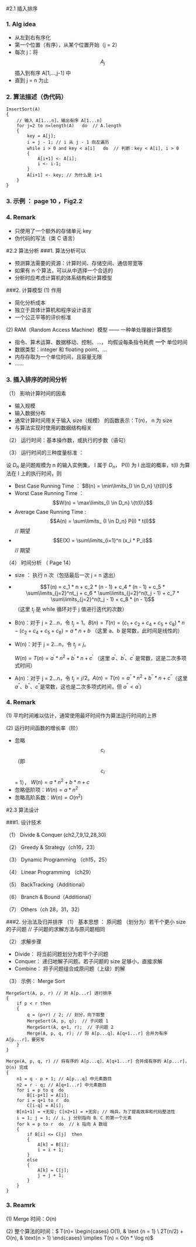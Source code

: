 
#2.1 插入排序
### 1. Alg idea
* 从左到右有序化
* 第一个位置（有序），从某个位置开始（j = 2）
* 每次 j：将 $$A_j$$ 插入到有序 A[1,...,j-1] 中
* 直到 j = n 为止

### 2. 算法描述（伪代码）
```
InsertSort(A)
{
	// 输入 A[1...n]，输出有序 A[1...n]
	for j=2 to n=length(A)   do  // A.length
	{
		key = A[j];
		i = j - 1; // i 从 j - 1 向左遍历
		while i > 0 and key < a[i]   do  // 判断：key < A[i], i > 0
		{
			A[i+1] <- A[i];
			i <- i-1;
		}
		A[i+1] <- key; // 为什么是 i+1
	}
}
```

### 3. 示例 ： page 10 ，Fig2.2
### 4. Remark 
* 只使用了一个额外的存储单元 key
* 伪代码的写法（类 C 语言）



#2.2 算法分析
###1. 算法分析可以
* 预测算法需要的资源：计算时间、存储空间、通信带宽等
* 如果有 n 个算法，可以从中选择一个合适的
* 分析时应考虑计算机的体系结构和计算模型 

###2. 计算模型
 (1) 作用

  * 简化分析成本
  * 独立于具体计算机和程序设计语言
  * 一个公正平等的评价标准

(2) RAM（Random Access Machine）模型 —— 一种单处理器计算模型 

 * 指令、算术运算、数据移动、控制、...， 均假设每条指令耗费 **一个** 单位时间
 * 数据类型：integer 和 floating point、...
 * 内存存取为一个单位时间，且容量无限
 * ......

### 3. 插入排序的时间分析 
（1） 影响计算时间的因素

* 输入规模
* 输入数据分布
* 通常计算时间用关于输入 size（规模） 的函数表示：T(n)， n 为 size
* 与算法实现时使用的数据结构相关

（2） 运行时间：基本操作数，或执行的步数（语句）

（3） 运行时间的三种度量标准 ：

  设 $D_n$ 是问题规模为 n 的输入实例集， I 属于 $D_n$， P(I) 为 I 出现的概率，t(I) 为算法在 I 上的执行时间，则 

* Best Case Running Time ： $B(n) = \min\limits_{I \in D_n} \{t(I)\}$
* Worst Case Running Time ： $$W(n) = \max\limits_{I \in D_n} \{t(I)\}$$
* Average Case Running Time : $$A(n) = \sum\limits_ {I \in D_n} P(I) * t(I)$$     // 期望
* $$E(X) = \sum\limits_{i=1}^n (x_i * P_i)$$    // 期望

（4） 时间分析 （ Page 14）

* size ： 执行 n 次（包括最后一次 j = n 退出）

* $$T(n) = c_1 * n + c_2 * (n - 1) + c_4 * (n - 1) + c_5 * \sum\limits_{j=2}^nt_j + c_6 * \sum\limits_{j=2}^n(t_j - 1) + c_7 * \sum\limits_{j=2}^n(t_j - 1) + c_8 * (n - 1)$$ （这里 $t_j$ 是 while 循环对于 j 值进行迭代的次数）

* B(n)：对于 j = 2...n，令 $t_j = 1$。$B(n) = T(n) = (c_1 + c_2 + c_4 + c_5 + c_8) * n - (c_2 + c_4 + c_5 + c_8) = a * n + b$ （这里 a、b 是常数，此时间是线性的）

* W(n)：对于 j = 2...n，令 $t_j = j​$。

  $W(n) = T(n) = a^{\prime} * n ^ 2 + b^{\prime} * n + c^{\prime}$ （这里 $a^{\prime}、b^{\prime}、c^{\prime}$  是常数，这是二次多项式时间）

* A(n)：对于 j = 2...n，令 $t_j = j/2​$。$A(n) = T(n) = a^{\prime\prime} * n ^ 2 + b^{\prime\prime} * n + c^{\prime\prime}​$ （这里 $a^{\prime\prime}、b^{\prime\prime}、c^{\prime\prime}​$  是常数，这也是二次多项式时间，但 $a^{\prime\prime} < a^{\prime}​$）

### 4. Remark
(1) 平均时间难以估计，通常使用最坏时间作为算法运行时间的上界

(2) 运行时间函数的增长率（阶）

* 忽略 $$c_i$$ （即 $$c_i$$  = 1）， $W(n) = a*n^2 + b * n + c$
* 忽略低阶项：$W(n) = a*n^2$
* 忽略高阶系数：$W(n) = O(n^2)$

#2.3 算法设计

###1. 设计技术

（1） Divide & Conquer (ch2,7,9,12,28,30)

（2） Greedy & Strategy（ch16，23） 

（3） Dynamic Programming （ch15，25）

（4） Linear Programming （ch29）

（5） BackTracking（Additional）

（6） Branch & Bound（Additional）

（7） Others（ch 28，31，32）

###2. 分治法及归并排序
（1） 基本思想 ： 原问题 （划分为）若干个更小 size 的子问题 // 子问题的求解方法与原问题相同

（2） 求解步骤

* Divide： 将当前问题划分为若干个子问题
* Conquer： 递归地解子问题。若子问题的 size 足够小，直接求解  
* Combine： 将子问题组合成原问题（上级）的解

（3） 示例： Merge Sort

```w&#39;d
MergeSort(A, p, r) // 对 A[p...r] 进行排序
{
	if p < r then 
	{
		q = (p+r) / 2; // 划分，向下取整
		MergeSort(A, p, q);  // 子问题 1
		MergeSort(A, q+1, r);  // 子问题 2
		Merge(A, p, q, r); // 将 A[p...q]、A[q+1...r] 合并为有序 A[p...r]，要另写
	}
}

Merge(A, p, q, r) // 将有序的 A[p...q]、A[q+1...r] 合并成有序的 A[p...r]，O(n) 完成
{
    n1 = q - p + 1; // A[p...q] 中元素数目
    n2 = r - q; // A[q+1...r] 中元素数目
    for i = p to q  do 
    	B[i-p+1] = A[i];
    for i = q+1 to r  do 
    	C[i-q] = A[i];
    B[n1+1] = +无穷; C[n2+1] = +无穷; // 哨兵，为了提高效率和代码整洁性
    i = 1; j = 1; // i、j 分别指向 B、C 的第一个元素
    for k = p to r  do  // k 指向 A 数组
    {
        if B[i] <= C[j]  then
        {
            A[k] = B[i];
            i = i + 1;
        }
        else
        {
            A[k] = C[j];
            j = j + 1;
        }
    }
}
```



### 3. Reamrk

(1) Merge 时间：O(n)

(2) 整个算法的时间：$ T(n)= \begin{cases} O(1), & \text {n = 1} \\ 2T(n/2) + O(n), & \text{n > 1} \end{cases}  \implies T(n) = O(n * \log n)$

 